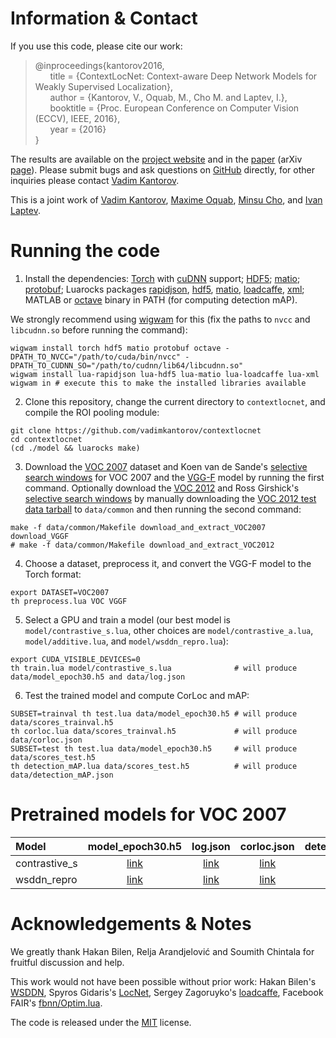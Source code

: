 # Information & Contact
If you use this code, please cite our work:
> @inproceedings{kantorov2016,  
&nbsp;&nbsp;&nbsp;&nbsp;&nbsp;&nbsp;title = {ContextLocNet: Context-aware Deep Network Models for Weakly Supervised Localization},  
&nbsp;&nbsp;&nbsp;&nbsp;&nbsp;&nbsp;author = {Kantorov, V., Oquab, M., Cho M. and Laptev, I.},  
&nbsp;&nbsp;&nbsp;&nbsp;&nbsp;&nbsp;booktitle = {Proc. European Conference on Computer Vision (ECCV), IEEE, 2016},  
&nbsp;&nbsp;&nbsp;&nbsp;&nbsp;&nbsp;year = {2016}  
}

The results are available on the [project website](http://www.di.ens.fr/willow/research/contextlocnet) and in the [paper](http://arxiv.org/pdf/1609.04331.pdf) (arXiv [page](http://arxiv.org/abs/1609.04331)). Please submit bugs and ask questions on [GitHub](http://github.com/vadimkantorov/contextlocnet/issues) directly, for other inquiries please contact [Vadim Kantorov](mailto:vadim.kantorov@gmail.com).

This is a joint work of [Vadim Kantorov](http://vadimkantorov.com), [Maxime Oquab](http://github.com/qassemoquab), [Minsu Cho](http://www.di.ens.fr/~mcho), and [Ivan Laptev](http://www.di.ens.fr/~laptev).

# Running the code
1. Install the dependencies: [Torch](http://github.com/torch/distro) with [cuDNN](http://developer.nvidia.com/cudnn) support; [HDF5](http://www.hdfgroup.org/HDF5/); [matio](http://github.com/tbeu/matio); [protobuf](http://github.com/google/protobuf); Luarocks packages [rapidjson](http://github.com/xpol/lua-rapidjson), [hdf5](http://github.com/deepmind/torch-hdf5), [matio](http://github.com/soumith/matio-ffi.torch), [loadcaffe](http://github.com/szagoruyko/loadcaffe), [xml](https://://github.com/lubyk/xml); MATLAB or [octave](https://www.gnu.org/software/octave/) binary in PATH (for computing detection mAP).

  We strongly recommend using [wigwam](http://wigwam.in/) for this (fix the paths to `nvcc` and `libcudnn.so` before running the command):

  ```shell
  wigwam install torch hdf5 matio protobuf octave -DPATH_TO_NVCC="/path/to/cuda/bin/nvcc" -DPATH_TO_CUDNN_SO="/path/to/cudnn/lib64/libcudnn.so"
  wigwam install lua-rapidjson lua-hdf5 lua-matio lua-loadcaffe lua-xml
  wigwam in # execute this to make the installed libraries available
  ```
2. Clone this repository, change the current directory to `contextlocnet`, and compile the ROI pooling module:

  ```shell
  git clone https://github.com/vadimkantorov/contextlocnet
  cd contextlocnet
  (cd ./model && luarocks make)
  ```
3. Download the [VOC 2007](http://host.robots.ox.ac.uk/pascal/VOC/voc2007/) dataset and Koen van de Sande's [selective search windows](http://koen.me/research/selectivesearch/) for VOC 2007 and the [VGG-F](https://gist.github.com/ksimonyan/a32c9063ec8e1118221a) model by running the first command. Optionally download the [VOC 2012](http://host.robots.ox.ac.uk/pascal/VOC/voc2012/) and Ross Girshick's [selective search windows](https://github.com/rbgirshick/fast-rcnn/blob/master/data/scripts/fetch_fast_rcnn_models.sh) by manually downloading the [VOC 2012 test data tarball](http://host.robots.ox.ac.uk:8080/eval/downloads/VOC2012test.tar) to `data/common` and then running the second command:
  
  ```shell
  make -f data/common/Makefile download_and_extract_VOC2007 download_VGGF
  # make -f data/common/Makefile download_and_extract_VOC2012
  ```
4. Choose a dataset, preprocess it, and convert the VGG-F model to the Torch format:

  ```shell
  export DATASET=VOC2007
  th preprocess.lua VOC VGGF
  ```
5. Select a GPU and train a model (our best model is `model/contrastive_s.lua`, other choices are `model/contrastive_a.lua`, `model/additive.lua`, and `model/wsddn_repro.lua`):

  ```shell
  export CUDA_VISIBLE_DEVICES=0
  th train.lua model/contrastive_s.lua				# will produce data/model_epoch30.h5 and data/log.json
  ```
6. Test the trained model and compute CorLoc and mAP:

  ```shell
  SUBSET=trainval th test.lua data/model_epoch30.h5 # will produce data/scores_trainval.h5
  th corloc.lua data/scores_trainval.h5			    # will produce data/corloc.json
  SUBSET=test th test.lua data/model_epoch30.h5	    # will produce data/scores_test.h5
  th detection_mAP.lua data/scores_test.h5		    # will produce data/detection_mAP.json
  ```

# Pretrained models for VOC 2007
Model | model_epoch30.h5 | log.json | corloc.json | detection_mAP.json|
:---|:---:|:---:|:---:|:---:|
contrastive_s | [link](https://github.com/vadimkantorov/contextlocnet/releases/download/1.0/contrastive_s_model_epoch30.h5) | [link](https://github.com/vadimkantorov/contextlocnet/releases/download/1.0/contrastive_s_log.json) | [link](https://github.com/vadimkantorov/contextlocnet/releases/download/1.0/contrastive_s_corloc.json) | [link](https://github.com/vadimkantorov/contextlocnet/releases/download/1.0/contrastive_s_detection_mAP.json) 
wsddn_repro | [link](https://github.com/vadimkantorov/contextlocnet/releases/download/1.0/wsddn_repro_model_epoch30.h5) | [link](https://github.com/vadimkantorov/contextlocnet/releases/download/1.0/wsddn_repro_log.json) | [link](https://github.com/vadimkantorov/contextlocnet/releases/download/1.0/wsddn_repro_corloc.json) | [link](https://github.com/vadimkantorov/contextlocnet/releases/download/1.0/wsddn_repro_detection_mAP.json)
  
# Acknowledgements & Notes
We greatly thank Hakan Bilen, Relja Arandjelović and Soumith Chintala for fruitful discussion and help.

This work would not have been possible without prior work: Hakan Bilen's [WSDDN](http://github.com/hbilen/WSDDN), Spyros Gidaris's [LocNet](http://github.com/gidariss/LocNet), Sergey Zagoruyko's [loadcaffe](http://github.com/szagoruyko/loadcaffe), Facebook FAIR's [fbnn/Optim.lua](http://github.com/facebook/fbnn/blob/master/fbnn/Optim.lua).

The code is released under the [MIT](http://github.com/vadimkantorov/contextlocnet/blob/master/LICENSE.md) license.
